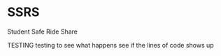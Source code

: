 SSRS
====

Student Safe Ride Share

<html>
<head></head>
<body>
TESTING
testing to see
what happens
see if the lines of code shows up
</body>
</html>
